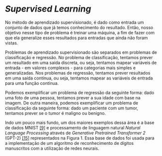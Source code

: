 # _Supervised Learning_

No método de aprendizado supervisionado, é dado como entrada um conjunto de dados que já temos
conhecimento do resultado. Então, nosso objetivo nesse tipo de problema é treinar uma máquina, a
fim de fazer com que ela generalize esses resultados para entradas que ainda não foram vistas.

Problemas de aprendizado supervisionado são separados em problemas de classificação e regressão.
No problema de classificação, tentamos prever um resultado em uma saída discreta, ou seja, tentamos
mapear variáveis de entrada - em valores complexos - para categorias mais simples e generalizadas.
Nos problemas de regressão, tentamos prever resultados em uma saída contínua, ou seja, tentamos
mapear as variáveis de entrada para uma função contínua.

Podemos exemplificar um problema de regressão da seguinte forma: dado uma foto de uma pessoa,
tentamos prever a sua idade com base na imagem. De outra maneira, podemos exemplificar um
problema de classificação da seguinte forma: dado um paciente com um tumor, tentamos prever se
o tumor é maligno ou benigno.

Indo um pouco mais fundo, um dos maiores exemplos dessa área é a base de dados MNIST [[9]](../../referencias.md)
e processamento de linguagem natural _Natural Language Processing_ através de _Generative Pretrained Transformer 2_
(GPT-2) [[15]](../../referencias.md) representados na Figura 1. Essa base de dados foi usada para a
implementação de um algoritmo de reconhecimento de dígitos manuscritos com a utilização de redes
neurais.
